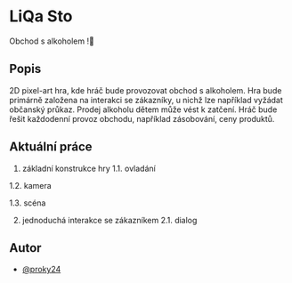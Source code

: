 

# LiQa Sto

Obchod s alkoholem !🥃


## Popis

2D pixel-art hra, kde hráč bude provozovat obchod s alkoholem. Hra bude primárně založena na interakci se zákazníky, u nichž lze například vyžádat občanský průkaz. Prodej alkoholu dětem může vést k zatčení. Hráč bude řešit každodenní provoz obchodu, například zásobování, ceny produktů.

## Aktuální práce
1. základní konstrukce hry
1.1. ovladání

1.2. kamera

1.3. scéna

2. jednoduchá interakce se zákazníkem
2.1. dialog

## Autor

- [@proky24](https://www.github.com/proky24)

